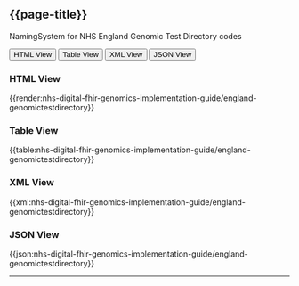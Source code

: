 ## {{page-title}}

NamingSystem for NHS England Genomic Test Directory codes 

<div class="tab">
 <button class="tablinks active" onclick="openTab(event, 'HTML View')">HTML View</button>
 <button class="tablinks" onclick="openTab(event, 'Table View')">Table View</button>
  <button class="tablinks" onclick="openTab(event, 'XML View')">XML View</button>
  <button class="tablinks" onclick="openTab(event, 'JSON View')">JSON View</button>
</div>

<div id="HTML View" class="tabcontent" style="display:block">
  <h3>HTML View</h3>
{{render:nhs-digital-fhir-genomics-implementation-guide/england-genomictestdirectory}}
</div>

<div id="Table View" class="tabcontent">
  <h3>Table View</h3>
{{table:nhs-digital-fhir-genomics-implementation-guide/england-genomictestdirectory}}
</div>

<div id="XML View" class="tabcontent">
  <h3>XML View</h3>
{{xml:nhs-digital-fhir-genomics-implementation-guide/england-genomictestdirectory}}
</div>

<div id="JSON View" class="tabcontent">
  <h3>JSON View</h3>
{{json:nhs-digital-fhir-genomics-implementation-guide/england-genomictestdirectory}}
</div>

---